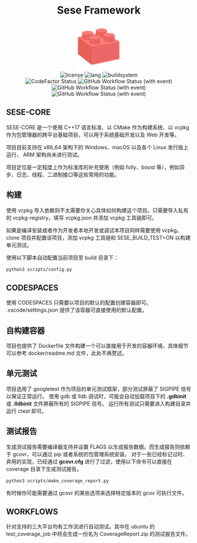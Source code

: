 <h1 align="center">Sese Framework</h1>
<div align="center">
<img src="logo.svg" width="128" height="128" alt="logo"/>
</div>
<div align="center">
<img src="https://img.shields.io/static/v1?label=license&message=Apache-2.0&color=blue&logo=Apache" alt="license"/>
<img src="https://img.shields.io/static/v1?label=language&message=C%2B%2B%2017&color=blue&logo=cplusplus" alt="lang"/>
<img src="https://img.shields.io/static/v1?label=build%20system&message=CMake&color=blue&logo=cmake" alt="buildsystem"/>
<br>
<img alt="CodeFactor Status" src="https://www.codefactor.io/repository/github/libsese/sese-core/badge"/>
<img alt="GitHub Workflow Status (with event)" src="https://img.shields.io/github/actions/workflow/status/libsese/sese-core/windows-2022.yml?label=Windows&logo=windows">
<img alt="GitHub Workflow Status (with event)" src="https://img.shields.io/github/actions/workflow/status/libsese/sese-core/ubuntu-22.04-apt.yml?label=Ubuntu&logo=ubuntu">
<img alt="GitHub Workflow Status (with event)" src="https://img.shields.io/github/actions/workflow/status/libsese/sese-core/macos-12-brew.yml?label=macOS&logo=apple">
<br>
</div>

## SESE-CORE

SESE-CORE 是一个使用 C++17 语言标准、以 CMake 作为构建系统、以 vcpkg 作为包管理器的跨平台基础项目，可以用于系统基础开发以及
Web 开发等。

项目目前支持在 x86_64 架构下的 Windows、macOS 以及各个 Linux 发行版上运行， ARM 架构尚未进行测试。

项目定位是一定程度上作为标准库的补充使用（例如 folly、boost 等），例如异步、日志、线程、二进制接口等这些常用的功能。

## 构建

使用 vcpkg 导入依赖则不太需要你关心具体如何构建这个项目。只需要导入私有的 vcpkg-registry，填写 vcpkg.json 并添加 vcpkg
工具链即可。

如果是编译安装或者作为开发者本地开发或调试本项目同样需要使用 vcpkg。 clone 项目并配置该项目，添加 vcpkg 工具链和
SESE_BUILD_TEST=ON 以构建单元测试。

使用以下脚本自动配置当前项目至 build 目录下：

```bash
python3 scripts/config.py
```

## CODESPACES

使用 CODESPACES 只需要以项目的默认的配置创建容器即可。
.vscode/settings.json 提供了该容器可直接使用的默认配置。

## 自构建容器

项目也提供了 Dockerfile 文件构建一个可以直接用于开发的容器环境，具体细节可以参考 docker/readme.md 文件，此处不再赘述。

## 单元测试

项目选用了 googletest 作为项目的单元测试框架，部分测试屏蔽了 SIGPIPE 信号以保证正常运行。
使用 gdb 或 lldb 调试时，可能会自动加载项目下的 **.gdbinit** 或 **.lldbinit** 文件屏蔽所有的 SIGPIPE 信号。
运行所有测试只需要进入构建目录并运行 ctest 即可。

## 测试报告

生成测试报告需要编译器支持并设置 FLAGS 以生成报告数据。而生成报告则依赖于 gcovr，可以通过 pip 或者系统的包管理系统安装。
对于一些已经标记过时、弃用的实现，已经通过 **gcovr.cfg** 进行了过滤，使用以下命令可以直接在 coverage 目录下生成测试报告。

```bash
python3 scripts/make_coverage_report.py
```

有时候你可能需要通过 gcovr 的某些选项来选择特定版本的 gcov 可执行文件。

## WORKFLOWS

针对支持的三大平台均有工作流进行自动测试。其中在 ubuntu 的 test_coverage_job 中将会生成一份名为 CoverageReport.zip
的测试报告文件。
